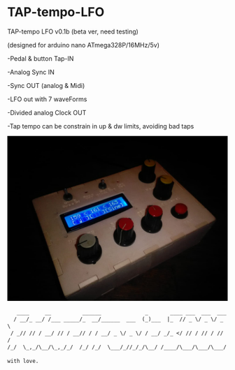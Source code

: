# TAP-tempo-LFO

   TAP-tempo LFO v0.1b (beta ver, need testing)
   
   (designed for arduino nano ATmega328P/16MHz/5v)
   
   -Pedal & button Tap-IN
   
   -Analog Sync IN

   -Sync OUT (analog & Midi)
   
   -LFO out with 7 waveForms 
   
   -Divided analog Clock OUT 
   
   -Tap tempo can be constrain in up & dw limits, avoiding bad taps
   
   ![taptempo_photo](/export/tapTempo_LFO.jpg)
   
   
  ```
     ____     __          ______              _       ____ ___  ___  ___
    / __/_ __/ /___ _____/_  __/______  ___  (_)___  |_  // _ \/ _ \/ _ \
   / _// // / __/ // / __// / / __/ _ \/ _ \/ / __/ _/_ </ // / // / // /
  /_/  \_,_/\__/\_,_/_/  /_/ /_/  \___/_//_/_/\__/ /____/\___/\___/\___/ 
                                                                         
with love.
```
